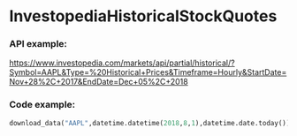 # InvestopediaHistoricalStockQuotes

### API example:

https://www.investopedia.com/markets/api/partial/historical/?Symbol=AAPL&Type=%20Historical+Prices&Timeframe=Hourly&StartDate=Nov+28%2C+2017&EndDate=Dec+05%2C+2018

### Code example:
```py
download_data("AAPL",datetime.datetime(2018,8,1),datetime.date.today())
```
